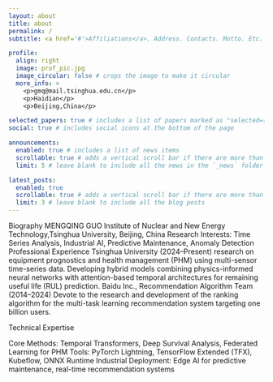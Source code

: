 ```yaml
---
layout: about
title: about
permalink: /
subtitle: <a href='#'>Affiliations</a>. Address. Contacts. Motto. Etc.

profile:
  align: right
  image: prof_pic.jpg
  image_circular: false # crops the image to make it circular
  more_info: >
    <p>gmq@mail.tsinghua.edu.cn</p>
    <p>Haidian</p>
    <p>Beijing,China</p>

selected_papers: true # includes a list of papers marked as "selected={true}"
social: true # includes social icons at the bottom of the page

announcements:
  enabled: true # includes a list of news items
  scrollable: true # adds a vertical scroll bar if there are more than 3 news items
  limit: 5 # leave blank to include all the news in the `_news` folder

latest_posts:
  enabled: true
  scrollable: true # adds a vertical scroll bar if there are more than 3 new posts items
  limit: 3 # leave blank to include all the blog posts
---
```


Biography
MENGQING GUO
Institute of Nuclear and New Energy Technology,Tsinghua University, Beijing, China
Research Interests: Time Series Analysis, Industrial AI, Predictive Maintenance, Anomaly Detection
Professional Experience
Tsinghua University (2024–Present)
research on equipment prognostics and health management (PHM) using multi-sensor time-series data.
Developing hybrid models combining physics-informed neural networks with attention-based temporal architectures for remaining useful life (RUL) prediction.
Baidu Inc., Recommendation Algorithm Team (2014–2024)
Devote to the research and development of the ranking algorithm for the multi-task learning recommendation system targeting one billion users.

Technical Expertise

Core Methods: Temporal Transformers, Deep Survival Analysis, Federated Learning for PHM
Tools: PyTorch Lightning, TensorFlow Extended (TFX), Kubeflow, ONNX Runtime
Industrial Deployment: Edge AI for predictive maintenance, real-time recommendation systems
